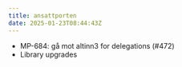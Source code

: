 ```yaml
---
title: ansattporten
date: 2025-01-23T08:44:43Z
---
```

- MP-684: gå mot altinn3 for delegations (#472)
- Library upgrades

